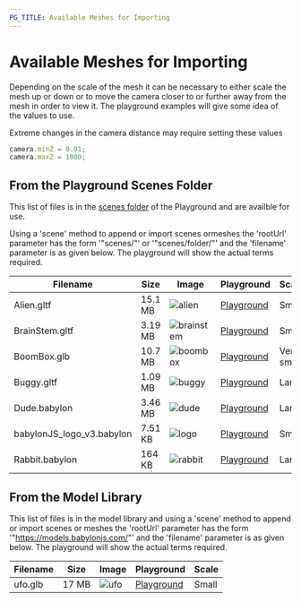 ```yaml
---
PG_TITLE: Available Meshes for Importing
---
```


# Available Meshes for Importing

Depending on the scale of the mesh it can be necessary to either scale the mesh up or down or to move the camera closer to or further away from the mesh in order to view it. The playground examples will give some idea of the values to use.

Extreme changes in the camera distance may require setting these values

```javascript
camera.minZ = 0.01;
camera.maxZ = 1000;
```

## From the Playground Scenes Folder

This list of files is in the [scenes folder](https://github.com/BabylonJS/Babylon.js/tree/master/Playground/scenes) of the Playground and are availble for use. 

Using a 'scene' method to append or import scenes ormeshes the 'rootUrl' parameter has the form '"scenes/"' or '"scenes/folder/"' and the 'filename' parameter is as given below. The playground will show the actual terms required.


Filename | Size | Image | Playground | Scale 
---|---|---|---|---
Alien.gltf | 15.1 MB | ![alien](/img/resources/meshes/alien.png) | [Playground](https://www.babylonjs-playground.com/#8IMNBM) | Small
BrainStem.gltf | 3.19 MB | ![brainstem](/img/resources/meshes/brainstem.png) | [Playground](https://www.babylonjs-playground.com/#J62R3F) | Small
BoomBox.glb | 10.7 MB | ![boombox](/img/resources/meshes/boombox.png) | [Playground](https://www.babylonjs-playground.com/#QCU8DJ) | Very small
Buggy.gltf | 1.09 MB | ![buggy](/img/resources/meshes/buggy.png) | [Playground](https://www.babylonjs-playground.com/#K7TJIG) | Large  
Dude.babylon | 3.46 MB | ![dude](/img/resources/meshes/dude.png) | [Playground](https://www.babylonjs-playground.com/#WLDCUC) | Large
babylonJS_logo_v3.babylon | 7.51 KB | ![logo](/img/resources/meshes/logo.png) | [Playground](https://www.babylonjs-playground.com/#17LHMG) | Small
Rabbit.babylon | 164 KB | ![rabbit](/img/resources/meshes/rabbit.png) | [Playground](https://www.babylonjs-playground.com/#NMU4ZM) | Large 


## From the Model Library

This list of files is in the model library and using a 'scene' method to append or import scenes or meshes the 'rootUrl' parameter has the form '"https://models.babylonjs.com/"' and the 'filename' parameter is as given below. The playground will show the actual terms required.

Filename | Size | Image | Playground | Scale 
---|---|---|---|---
ufo.glb | 17 MB | ![ufo](/img/resources/meshes/ufo.png) | [Playground](https://www.babylonjs-playground.com/#058SEW) | Small